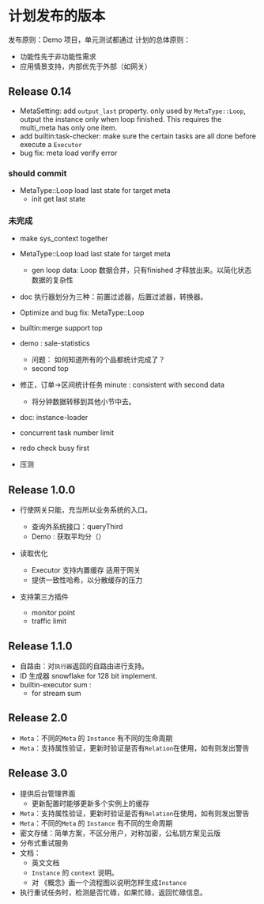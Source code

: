 # 计划发布的版本

发布原则：Demo 项目，单元测试都通过
计划的总体原则：
- 功能性先于非功能性需求
- 应用情景支持，内部优先于外部（如网关）

## Release 0.14



- MetaSetting: add `output_last` property. only used by `MetaType::Loop`, output the instance only when loop finished. This requires the multi_meta has only one item.
- add builtin:task-checker: make sure the certain tasks are all done before execute a `Executor`
- bug fix: meta load verify error 


### should commit

- MetaType::Loop load last state for target meta
  - init get last state

### 未完成

- make sys_context together
- MetaType::Loop load last state for target meta
  - gen loop data: Loop 数据合并，只有finished 才释放出来。以简化状态数据的复杂性
- doc 执行器划分为三种：前置过滤器，后置过滤器，转换器。
- Optimize and bug fix: MetaType::Loop 
- builtin:merge support top

- demo : sale-statistics
  - 问题： 如何知道所有的个品都统计完成了？
  - second top 

- 修正，订单->区间统计任务
    minute : consistent with second data 
    - 将分钟数据转移到其他小节中去。

- doc: instance-loader

- concurrent task number limit 
- redo check busy first

- 压测

## Release 1.0.0

- 行使网关只能，充当所以业务系统的入口。
  - 查询外系统接口：queryThird
  - Demo : 获取平均分（）
- 读取优化
  - Executor 支持内置缓存 适用于网关
  - 提供一致性哈希，以分散缓存的压力

- 支持第三方插件
  * monitor point
  * traffic limit

## Release 1.1.0


- 自路由：对`执行器`返回的自路由进行支持。
- ID 生成器 snowflake for 128 bit implement.
- builtin-executor sum :
  - for stream sum

## Release 2.0

- `Meta`：不同的`Meta` 的 `Instance` 有不同的生命周期
- `Meta`：支持属性验证，更新时验证是否有`Relation`在使用，如有则发出警告

## Release 3.0

- 提供后台管理界面
  - 更新配置时能够更新多个实例上的缓存
- `Meta`：支持属性验证，更新时验证是否有`Relation`在使用，如有则发出警告
- `Meta`：不同的`Meta` 的 `Instance` 有不同的生命周期
-  密文存储：简单方案，不区分用户，对称加密，公私钥方案见云版
- 分布式重试服务
- 文档：
  - 英文文档
  - `Instance` 的 `context` 说明。
  - 对 《概念》画一个流程图以说明怎样生成`Instance`
- 执行重试任务时，检测是否忙碌，如果忙碌，返回忙碌信息。

